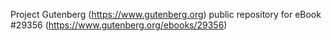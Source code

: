 Project Gutenberg (https://www.gutenberg.org) public repository for eBook #29356 (https://www.gutenberg.org/ebooks/29356)
